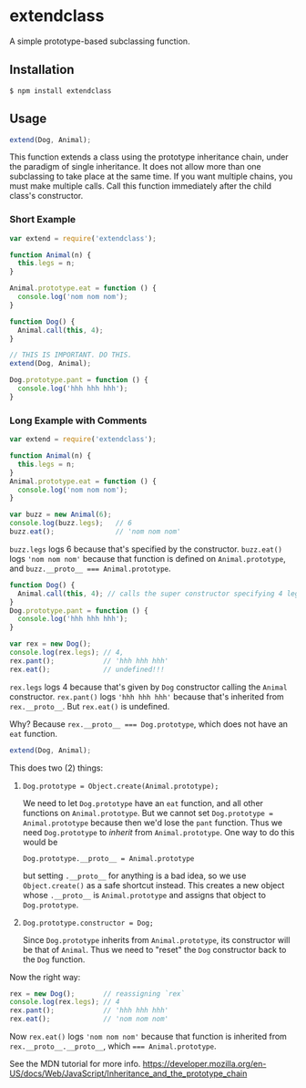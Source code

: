 # extendclass

A simple prototype-based subclassing function.

## Installation

    $ npm install extendclass

## Usage

```js
extend(Dog, Animal);
```

This function extends a class using the prototype inheritance chain, under the
paradigm of single inheritance. It does not allow more than one subclassing to
take place at the same time. If you want multiple chains, you must make multiple
calls. Call this function immediately after the child class's constructor.

### Short Example

```js
var extend = require('extendclass');

function Animal(n) {
  this.legs = n;
}

Animal.prototype.eat = function () {
  console.log('nom nom nom');
}

function Dog() {
  Animal.call(this, 4);
}

// THIS IS IMPORTANT. DO THIS.
extend(Dog, Animal);

Dog.prototype.pant = function () {
  console.log('hhh hhh hhh');
}
```

### Long Example with Comments

```js
var extend = require('extendclass');

function Animal(n) {
  this.legs = n;
}
Animal.prototype.eat = function () {
  console.log('nom nom nom');
}

var buzz = new Animal(6);
console.log(buzz.legs);   // 6
buzz.eat();               // 'nom nom nom'
```


`buzz.legs` logs 6 because that's specified by the constructor. `buzz.eat()` logs
`'nom nom nom'` because that function is defined on `Animal.prototype`, and
`buzz.__proto__ === Animal.prototype`.

```js
function Dog() {
  Animal.call(this, 4); // calls the super constructor specifying 4 legs
}
Dog.prototype.pant = function () {
  console.log('hhh hhh hhh');
}

var rex = new Dog();
console.log(rex.legs); // 4,
rex.pant();            // 'hhh hhh hhh'
rex.eat();             // undefined!!!
```

`rex.legs` logs 4 because that's given by `Dog` constructor calling the `Animal`
constructor. `rex.pant()` logs `'hhh hhh hhh'` because that's inherited from
`rex.__proto__`. But `rex.eat()` is undefined.

Why? Because `rex.__proto__ === Dog.prototype`, which does not have an `eat` function.

```js
extend(Dog, Animal);
```

This does two (2) things:

1.  `Dog.prototype = Object.create(Animal.prototype);`

    We need to let `Dog.prototype` have an `eat` function, and all other functions on
    `Animal.prototype`. But we cannot set `Dog.prototype = Animal.prototype` because
    then we'd lose the `pant` function. Thus we need `Dog.prototype` to *inherit* from
    `Animal.prototype`. One way to do this would be

    `Dog.prototype.__proto__ = Animal.prototype`

    but setting `.__proto__` for anything is a bad idea, so we use `Object.create()`
    as a safe shortcut instead. This creates a new object whose `.__proto__` is
    `Animal.prototype` and assigns that object to `Dog.prototype`.

2.  `Dog.prototype.constructor = Dog;`

    Since `Dog.prototype` inherits from `Animal.prototype`, its constructor will be that
    of `Animal`. Thus we need to "reset" the `Dog` constructor back to the `Dog` function.

Now the right way:

```js
rex = new Dog();       // reassigning `rex`
console.log(rex.legs); // 4
rex.pant();            // 'hhh hhh hhh'
rex.eat();             // 'nom nom nom'
```

Now `rex.eat()` logs `'nom nom nom'` because that function is inherited from
`rex.__proto__.__proto__`, which `=== Animal.prototype`.

See the MDN tutorial for more info.
<https://developer.mozilla.org/en-US/docs/Web/JavaScript/Inheritance_and_the_prototype_chain>
